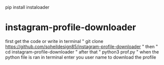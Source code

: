 pip install instaloader
# instagram-profile-downloader
first get the code or write in terminal " git clone https://github.com/soheildesign85/instagram-profile-downloader "
then " cd instagram-profile-downloader "
after that " python3 prof.py "
when the python file is ran in terminal enter you user name to download the profile
